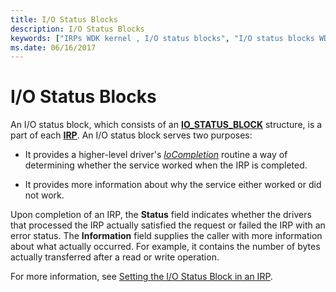 ```yaml
---
title: I/O Status Blocks
description: I/O Status Blocks
keywords: ["IRPs WDK kernel , I/O status blocks", "I/O status blocks WDK kernel", "status blocks WDK kernel", "IO_STATUS_BLOCK structure", "status information WDK IRPs", "IRPs WDK kernel , status information"]
ms.date: 06/16/2017
---
```


# I/O Status Blocks





An I/O status block, which consists of an [**IO\_STATUS\_BLOCK**](/windows-hardware/drivers/ddi/wdm/ns-wdm-_io_status_block) structure, is a part of each [**IRP**](/windows-hardware/drivers/ddi/wdm/ns-wdm-_irp). An I/O status block serves two purposes:

-   It provides a higher-level driver's [*IoCompletion*](/windows-hardware/drivers/ddi/wdm/nc-wdm-io_completion_routine) routine a way of determining whether the service worked when the IRP is completed.

-   It provides more information about why the service either worked or did not work.

Upon completion of an IRP, the **Status** field indicates whether the drivers that processed the IRP actually satisfied the request or failed the IRP with an error status. The **Information** field supplies the caller with more information about what actually occurred. For example, it contains the number of bytes actually transferred after a read or write operation.

For more information, see [Setting the I/O Status Block in an IRP](processing-irps-in-a-lowest-level-driver.md#ddk-setting-the-i-o-status-block-in-an-irp-kg).

 

